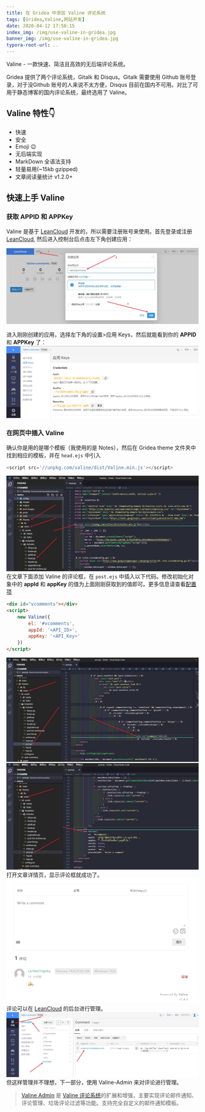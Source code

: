 ```yaml
---
title: 在 Gridea 中添加 Valine 评论系统
tags: [Gridea,Valine,网站开发]
date: 2020-04-12 17:50:15
index_img: /img/use-valine-in-gridea.jpg
banner_img: /img/use-valine-in-gridea.jpg
typora-root-url: ..
---
```


Valine - 一款快速、简洁且高效的无后端评论系统。

<!-- more -->

 Gridea 提供了两个评论系统，Gitalk 和 Disqus。Gitalk 需要使用 Github 账号登录，对于没Github 账号的人来说不太方便，Disqus 目前在国内不可用。对比了可用于静态博客的国内评论系统，最终选用了 Valine。

## Valine 特性👇

- 快速
- 安全
- Emoji 😉
- 无后端实现
- MarkDown 全语法支持
- 轻量易用(~15kb gzipped)
- 文章阅读量统计 v1.2.0+

## 快速上手 Valine

### 获取 **APPID** 和 **APPKey** 

Valine 是基于 [LeanCloud](https://www.leancloud.cn/) 开发的，所以需要注册账号来使用。首先登录或注册 [LeanCloud](https://www.leancloud.cn/), 然后进入控制台后点击左下角创建应用：

![](/img/1586595020015.jpg)

进入刚刚创建的应用，选择左下角的设置>应用 Keys，然后就能看到你的 **APPID** 和 **APPKey** 了：
![](/img/1586595106836.jpg)

### 在网页中插入 Valine

确认你是用的是哪个模板（我使用的是 Notes），然后在 Gridea theme 文件夹中找到相应的模板，并在 `head.ejs` 中引入

```javascript
<script src='//unpkg.com/valine/dist/Valine.min.js'></script>
```

![](/img/1586595765846.jpg)
在文章下面添加 Valine 的评论框，在 `post.ejs` 中插入以下代码。修改初始化对象中的 **appId** 和 **appKey** 的值为上面刚刚获取到的值即可。更多信息请查看[配置项](https://valine.js.org/configuration.html)

```html
<div id="vcomments"></div>
<script>
    new Valine({
        el: '#vcomments',
        appId: '<API_ID>',
        appKey: '<API_Key>'
    })
</script>
```

![](/img/1586596027242.jpg)
![](/img/1586596324924.jpg)
打开文章详情页，显示评论框就成功了。
![](/img/1586596974577.jpg)
评论可以在  [LeanCloud](https://www.leancloud.cn/) 的后台进行管理。
![](/img/1586596674976.jpg)
但这样管理并不理想，下一部分，使用 Valine-Admin 来对评论进行管理。

> [Valine Admin](https://github.com/DesertsP/Valine-Admin)  是 [Valine 评论系统](https://deserts.io/diy-a-comment-system/)的扩展和增强，主要实现评论邮件通知、评论管理、垃圾评论过滤等功能。支持完全自定义的邮件通知模板。

